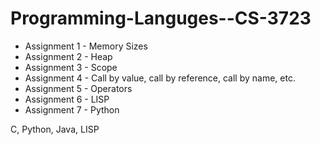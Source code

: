# Programming-Languges--CS-3723

- Assignment 1 - Memory Sizes
- Assignment 2 - Heap
- Assignment 3 - Scope
- Assignment 4 - Call by value, call by reference, call by name, etc.
- Assignment 5 - Operators
- Assignment 6 - LISP
- Assignment 7 - Python


C, Python, Java, LISP
